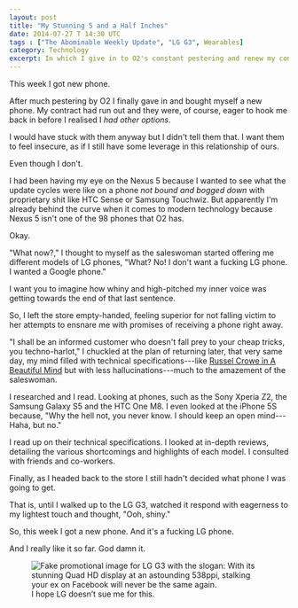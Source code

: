 ```yaml
---
layout: post
title: "My Stunning 5 and a Half Inches"
date: 2014-07-27 T 14:30 UTC
tags : ["The Abominable Weekly Update", "LG G3", Wearables]
category: Technology
excerpt: In which I give in to O2's constant pestering and renew my contract with them and get a new phone.
---
```

This week I got new phone.

After much pestering by O2 I finally gave in and bought myself a new phone. My contract had run out and they were, of course, eager to hook me back in before I realised I *had other options*.

I would have stuck with them anyway but I didn't tell them that. I want them to feel insecure, as if I still have some leverage in this relationship of ours.

Even though I don't.

I had been having my eye on the Nexus 5 because I wanted to see what the update cycles were like on a phone *not bound and bogged down* with proprietary shit like HTC Sense or Samsung Touchwiz. But apparently I'm already behind the curve when it comes to modern technology because Nexus 5 isn't one of the 98 phones that O2 has.

Okay.

"What now?," I thought to myself as the saleswoman started offering me different models of LG phones, "What? No! I don't want a fucking LG phone. I wanted a Google phone."

I want you to imagine how whiny and high-pitched my inner voice was getting towards the end of that last sentence.

So, I left the store empty-handed, feeling superior for not falling victim to her attempts to ensnare me with promises of receiving a phone right away.

"I shall be an informed customer who doesn't fall prey to your cheap tricks, you techno-harlot," I chuckled at the plan of returning later, that very same day, my mind filled with technical specifications---like [Russel Crowe in A Beautiful Mind][mind] but with less hallucinations---much to the amazement of the saleswoman.

I researched and I read. Looking at phones, such as the Sony Xperia Z2, the Samsung Galaxy S5 and the HTC One M8. I even looked at the iPhone 5S because, "Why the hell not, you never know. I should keep an open mind---Haha, but no."

I read up on their technical specifications. I looked at in-depth reviews, detailing the various shortcomings and highlights of each model. I consulted with friends and co-workers.

Finally, as I headed back to the store I still hadn't decided what phone I was going to get.

That is, until I walked up to the LG G3, watched it respond with eagerness to my lightest touch and thought, "Ooh, shiny."

So, this week I got a new phone. And it's a fucking LG phone.

And I really like it so far. God damn it.

<div>
<figure>
	<img class="js-lazy-load" data-original="/assets/posts/2014/july/my-stunning-five-and-a-half-inches/lg-g3-fake-promo-by-carlos-eriksson.jpg" alt="Fake promotional image for LG G3 with the slogan: With its stunning Quad HD display at an astounding 538ppi, stalking your ex on Facebook will never be the same again.">
	<figcaption>I hope LG doesn’t sue me for this.</figcaption>
</figure>
</div>

[mind]: http://en.wikipedia.org/wiki/A_Beautiful_Mind_%28film%29